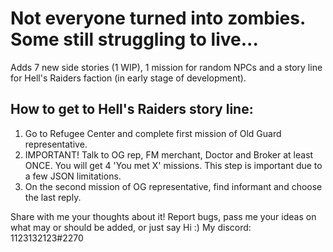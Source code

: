# Not everyone turned into zombies. Some still struggling to live...

Adds 7 new side stories (1 WIP), 1 mission for random NPCs and a story line for Hell's Raiders faction (in early stage of development).

## How to get to Hell's Raiders story line:

1. Go to Refugee Center and complete first mission of Old Guard representative.
2. IMPORTANT! Talk to OG rep, FM merchant, Doctor and Broker at least ONCE. You will get 4 'You met X' missions. This step is important due to a few JSON limitations.
3. On the second mission of OG representative, find informant and choose the last reply.

Share with me your thoughts about it! Report bugs, pass me your ideas on what may or should be added, or just say Hi :) My discord: 1123132123#2270
